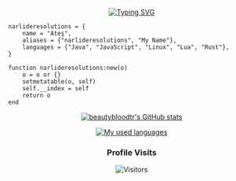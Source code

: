 <div align="center">

<a href="https://git.io/typing-svg"><img src="https://readme-typing-svg.demolab.com?font=Poppins&size=30&pause=1000&center=true&random=false&width=435&lines=Java+Killer;JavaScript+Killer;Project+Manager;Developer" alt="Typing SVG" /></a></div>

```
narlideresolutions = {
    name = "Ateş",
    aliases = {"narlideresolutions", "My Name"},
    languages = {"Java", "JavaScript", "Linux", "Lua", "Rust"},
}

function narlideresolutions:new(o)
    o = o or {}
    setmetatable(o, self)
    self.__index = self
    return o
end

```
<!--START_SECTION:waka-->




<!--END_SECTION:waka-->
<div align="center">
<div align="center">


[![beautybloodtr's GitHub stats](https://github-readme-stats.vercel.app/api?username=beautybloodtr&show_icons=true&title_color=fff&icon_color=79ff97&text_color=9f9f9f&bg_color=151515&count_private=true)](https://github.com/beautybloodtr)

[![My used languages](https://github-readme-stats.vercel.app/api/top-langs/?username=beautybloodtr&layout=compact&show_icons=true&title_color=fff&icon_color=79ff97&text_color=9f9f9f&bg_color=151515&count_private=true&langs_count=6)](https://github.com/beautybloodtr)

### Profile Visits 

![Visitors](https://komarev.com/ghpvc/?username=beautybloodtr&color=blueviolet)

</div>

</details>
